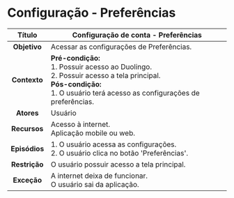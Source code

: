 # Configuração - Preferências

| **Título** | Configuração de conta - Preferências |
| :--------: | --------------- |
| **Objetivo** | Acessar as configurações de Preferências. |
| **Contexto** | **Pré-condição:** <br/>1. Possuir acesso ao Duolingo. <br/>2. Possuir acesso a tela principal.<br/>**Pós-condição:** <br/>1. O usuário terá acesso as configurações de preferências. |
| **Atores** | Usuário |
| **Recursos** | Acesso à internet. <br/>Aplicação mobile ou web. |
| **Episódios** | 1. O usuário acessa as configurações.<br/>2. O usuário clica no botão 'Preferências'. |
| **Restrição** | O usuário possuir acesso a tela principal. |
| **Exceção** | A internet deixa de funcionar. <br/>O usuário sai da aplicação. |